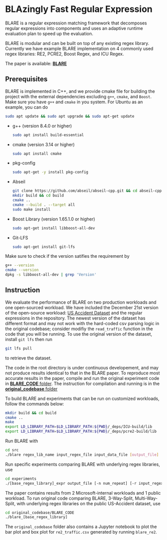 # BLAzingly Fast Regular Expression

BLARE is a regular expression matching framework that decomposes regular expressions into components and uses an adaptive runtime evaluation plan to speed up the evaluation.

BLARE is modular and can be built on top of any existing regex library. Currently we have example BLARE implementation on 4 commonly used regex libraries: RE2, PCRE2, Boost Regex, and ICU Regex.

The paper is available: [**BLARE**](https://dl.acm.org/doi/10.1145/3589297)

## Prerequisites

BLARE is implemented in C++, and we provide cmake file for building the project with the external dependencies excluding `g++`, `cmake`, and `Boost`. Make sure you have `g++` and `cmake` in you system. For Ubuntu as an example, you can do

```bash
sudo apt update && sudo apt upgrade && sudo apt-get update
```

- g++ (version 8.4.0 or higher)
  
    ```bash
    sudo apt install build-essential
    ```

- cmake (version 3.14 or higher)

    ```bash
    sudo apt install cmake
    ```

- pkg-config

  ```bash
  sudo apt-get -y install pkg-config
  ```

- Abseil

  ```bash
  git clone https://github.com/abseil/abseil-cpp.git && cd abseil-cpp
  mkdir build && cd build
  cmake ..
  cmake --build . --target all
  sudo make install
  ```

- Boost Library (version 1.65.1.0 or higher)
  
    ```bash
    sudo apt-get install libboost-all-dev
    ```

- Git-LFS

    ```bash
    sudo apt-get install git-lfs
    ```

Make sure to check if the version satifies the requirement by

```bash
g++ --version
cmake --version
dpkg -s libboost-all-dev | grep 'Version'
```

## Instruction

We evaluate the performance of BLARE on two production workloads and one open-sourced workload. We have included the December 21st version of the open-source workload: [US Accident Dataset](https://www.kaggle.com/datasets/sobhanmoosavi/us-accidents) and the regular expressions in the repository. The newest version of the dataset has different format and may not work with the hard-coded csv parsing logic in the original codebase; consider modifiy the `read_traffic` function in the code that you will be running. To use the original version of the dataset, install `git lfs` then run

```bash
git lfs pull
```

to retrieve the dataset.

The code in the root directory is under continuous developement, and may not produce results identical to that in the BLARE paper. To reproduce most accurate results in the paper, compile and run the original experiment code in [**BLARE_CODE** folder](https://github.com/mush-zhang/Blare/tree/main/original_codebase/BLARE_CODE). The instruction for compilation and running is in the [**original_codebase** folder](https://github.com/mush-zhang/Blare/tree/main/original_codebase)

To build BLARE and experiments that can be run on customized workloads, follow the commands below:

```bash
mkdir build && cd build
cmake ..
make
export LD_LIBRARY_PATH=$LD_LIBRARY_PATH:${PWD}/_deps/ICU-build/lib
export LD_LIBRARY_PATH=$LD_LIBRARY_PATH:${PWD}/_deps/pcre2-build/lib
```

Run BLARE with

```bash
cd src
./blare regex_lib_name input_regex_file input_data_file [output_file]
```

Run specific experiments comparing BLARE with underlying regex libraries, use

```bash
cd experiments
./[base_regex_library]_expr output_file [-n num_repeat] [-r input_regex_file] [-d input_data_file]
```

The paper contains results from 2 Microsoft-internal workloads and 1 public workload. To run original code comparing BLARE, 3-Way-Split, Multi-Way-Split, with underlying regex libraries on the public US-Accident dataset, use

```bash
cd original_codebase/BLARE_CODE
./blare_[base_regex_library]
```

The `original_codebase` folder also contains a Jupyter notebook to plot the bar plot and box plot for `re2_traffic.csv` generated by running `blare_re2`.
